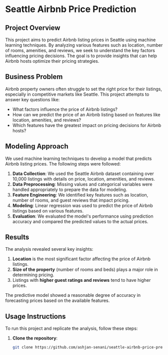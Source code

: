 # Seattle Airbnb Price Prediction

## Project Overview
This project aims to predict Airbnb listing prices in Seattle using machine learning techniques. By analyzing various features such as location, number of rooms, amenities, and reviews, we seek to understand the key factors influencing pricing decisions. The goal is to provide insights that can help Airbnb hosts optimize their pricing strategies.

## Business Problem
Airbnb property owners often struggle to set the right price for their listings, especially in competitive markets like Seattle. This project attempts to answer key questions like:
- What factors influence the price of Airbnb listings?
- How can we predict the price of an Airbnb listing based on features like location, amenities, and reviews?
- Which features have the greatest impact on pricing decisions for Airbnb hosts?

## Modeling Approach
We used machine learning techniques to develop a model that predicts Airbnb listing prices. The following steps were followed:
1. **Data Collection**: We used the Seattle Airbnb dataset containing over 10,000 listings with details on price, location, amenities, and reviews.
2. **Data Preprocessing**: Missing values and categorical variables were handled appropriately to prepare the data for modeling.
3. **Feature Engineering**: We identified key features such as location, number of rooms, and guest reviews that impact pricing.
4. **Modeling**: Linear regression was used to predict the price of Airbnb listings based on various features.
5. **Evaluation**: We evaluated the model's performance using prediction accuracy and compared the predicted values to the actual prices.

## Results
The analysis revealed several key insights:
1. **Location** is the most significant factor affecting the price of Airbnb listings.
2. **Size of the property** (number of rooms and beds) plays a major role in determining pricing.
3. Listings with **higher guest ratings and reviews** tend to have higher prices.

The predictive model showed a reasonable degree of accuracy in forecasting prices based on the available features.

## Usage Instructions
To run this project and replicate the analysis, follow these steps:
1. **Clone the repository**:
   ```bash
   git clone https://github.com/ashjan-senani/seattle-airbnb-price-prediction.git
